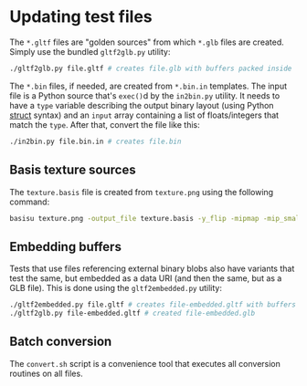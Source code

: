 Updating test files
===================

The `*.gltf` files are "golden sources" from which `*.glb` files are created.
Simply use the bundled `gltf2glb.py` utility:

```sh
./gltf2glb.py file.gltf # creates file.glb with buffers packed inside
```

The `*.bin` files, if needed, are created from `*.bin.in` templates. The input
file is a Python source that's `exec()`d by the `in2bin.py` utility. It needs
to have a `type` variable describing the output binary layout (using Python
[struct](https://docs.python.org/3.6/library/struct.html) syntax) and an
`input` array containing a list of floats/integers that match the `type`. After
that, convert the file like this:

```sh
./in2bin.py file.bin.in # creates file.bin
```

Basis texture sources
---------------------

The `texture.basis` file is created from `texture.png` using the following
command:

```sh
basisu texture.png -output_file texture.basis -y_flip -mipmap -mip_smallest 2
```

Embedding buffers
-----------------

Tests that use files referencing external binary blobs also have variants that
test the same, but embedded as a data URI (and then the same, but as a GLB
file). This is done using the `gltf2embedded.py` utility:

```sh
./gltf2embedded.py file.gltf # creates file-embedded.gltf with buffers embedded
./gltf2glb.py file-embedded.gltf # created file-embedded.glb
```

Batch conversion
----------------

The `convert.sh` script is a convenience tool that executes all conversion
routines on all files.
